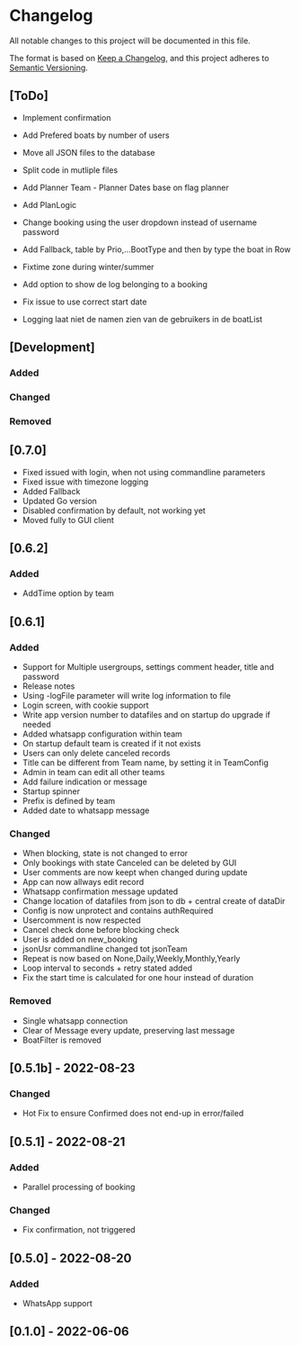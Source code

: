 # Changelog
All notable changes to this project will be documented in this file.

The format is based on [Keep a Changelog](https://keepachangelog.com/en/1.0.0/),
and this project adheres to [Semantic Versioning](https://semver.org/spec/v2.0.0.html).


## [ToDo]
- Implement confirmation
- Add Prefered boats by number of users
- Move all JSON files to the database
- Split code in mutliple files
- Add Planner Team - Planner Dates base on flag planner
- Add PlanLogic
- Change booking using the user dropdown instead of username password
- Add Fallback, table by Prio,...BootType and then by type the boat in Row
- Fixtime zone during winter/summer
- Add option to show de log belonging to a booking

- Fix issue to use correct start date
- Logging laat niet de namen zien van de gebruikers in de boatList

## [Development]
### Added
### Changed
### Removed

## [0.7.0]
- Fixed issued with login, when not using commandline parameters
- Fixed issue with timezone logging
- Added Fallback
- Updated Go version
- Disabled confirmation by default, not working yet
- Moved fully to GUI client

## [0.6.2]
### Added
- AddTime option by team

## [0.6.1]
### Added
- Support for Multiple usergroups, settings comment header, title and password
- Release notes
- Using -logFile parameter will write log information to file
- Login screen, with cookie support
- Write app version number to datafiles and on startup do upgrade if needed
- Added whatsapp configuration within team
- On startup default team is created if it not exists
- Users can only delete canceled records
- Title can be different from Team name, by setting it in TeamConfig
- Admin in team can edit all other teams
- Add failure indication or message
- Startup spinner
- Prefix is defined by team
- Added date to whatsapp message

### Changed
- When blocking, state is not changed to error
- Only bookings with state Canceled can be deleted by GUI
- User comments are now keept when changed during update
- App can now allways edit record
- Whatsapp confirmation message updated
- Change location of datafiles from json to db + central create of dataDir
- Config is now unprotect and contains authRequired
- Usercomment is now respected
- Cancel check done before blocking check 
- User is added on new_booking
- jsonUsr commandline changed tot jsonTeam
- Repeat is now based on None,Daily,Weekly,Monthly,Yearly
- Loop interval to seconds + retry stated added
- Fix the start time is calculated for one hour instead of duration

### Removed
- Single whatsapp connection
- Clear of Message every update, preserving last message
- BoatFilter is removed

## [0.5.1b] - 2022-08-23
### Changed
- Hot Fix to ensure Confirmed does not end-up in error/failed

## [0.5.1] - 2022-08-21
### Added
- Parallel processing of booking

### Changed
- Fix confirmation, not triggered

## [0.5.0] - 2022-08-20
### Added
- WhatsApp support

## [0.1.0] - 2022-06-06


